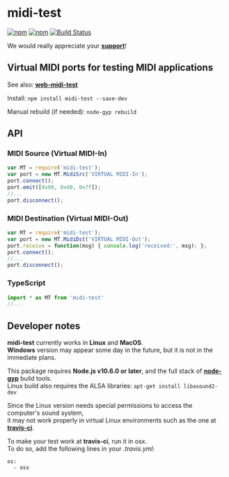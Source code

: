 # midi-test

[![npm](https://img.shields.io/npm/v/midi-test.svg)](https://www.npmjs.com/package/midi-test)
[![npm](https://img.shields.io/npm/dt/midi-test.svg)](https://www.npmjs.com/package/midi-test)
[![Build Status](https://travis-ci.com/jazz-soft/midi-test.svg?branch=master)](https://travis-ci.com/jazz-soft/midi-test)

We would really appreciate your [**support**](https://jazz-soft.net/donate)!

## Virtual MIDI ports for testing MIDI applications

See also: [**web-midi-test**](https://github.com/jazz-soft/web-midi-test)

Install: `npm install midi-test --save-dev`

Manual rebuild (if needed): `node-gyp rebuild`

## API
### MIDI Source (Virtual MIDI-In)

```js
var MT = require('midi-test');
var port = new MT.MidiSrc('VIRTUAL MIDI-In');
port.connect();
port.emit([0x90, 0x40, 0x7f]);
//...
port.disconnect();
```

### MIDI Destination (Virtual MIDI-Out)

```js
var MT = require('midi-test');
var port = new MT.MidiDst('VIRTUAL MIDI-Out');
port.receive = function(msg) { console.log('received:', msg); };
port.connect();
//...
port.disconnect();
```

### TypeScript

```ts
import * as MT from 'midi-test'
//...
```

## Developer notes

**midi-test** currently works in **Linux** and **MacOS**.  
**Windows** version may appear some day in the future, but it is not in the immediate plans.

This package requires **Node.js v10.6.0 or later**,
and the full stack of [**node-gyp**](https://www.npmjs.com/package/node-gyp) build tools.  
Linux build also requires the ALSA libraries: `apt-get install libasound2-dev`

Since the Linux version needs special permissions to access the computer's sound system,  
it may not work properly in virtual Linux environments such as the one at [**travis-ci**](https://travis-ci.org).

To make your test work at **travis-ci**, run it in osx.  
To do so, add the following lines in your *.travis.yml*:

```
os:
  - osx
```
